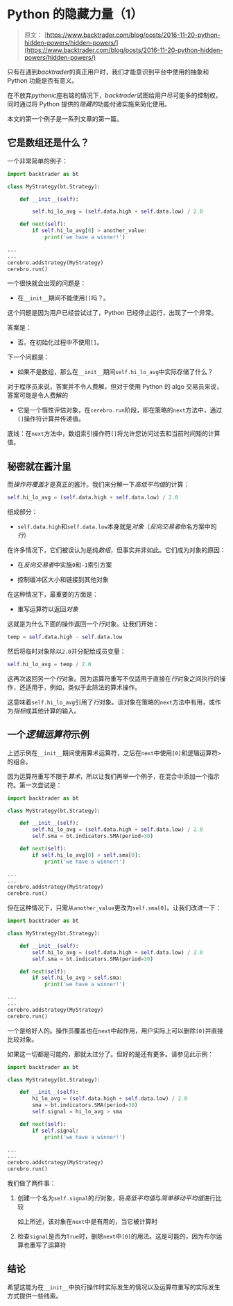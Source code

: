 # Python 的隐藏力量（1）

> 原文： [https://www.backtrader.com/blog/posts/2016-11-20-python-hidden-powers/hidden-powers/](https://www.backtrader.com/blog/posts/2016-11-20-python-hidden-powers/hidden-powers/)

只有在遇到*backtrader*的真正用户时，我们才能意识到平台中使用的抽象和 Python 功能是否有意义。

在不放弃*pythonic*座右铭的情况下，*backtrader*试图给用户尽可能多的控制权，同时通过将 Python 提供的*隐藏的*功能付诸实施来简化使用。

本文的第一个例子是一系列文章的第一篇。

## 它是数组还是什么？

一个非常简单的例子：

```py
import backtrader as bt

class MyStrategy(bt.Strategy):

    def __init__(self):

        self.hi_lo_avg = (self.data.high + self.data.low) / 2.0

    def next(self):
        if self.hi_lo_avg[0] > another_value:
            print('we have a winner!')

...
...
cerebro.addstrategy(MyStrategy)
cerebro.run() 
```

一个很快就会出现的问题是：

*   在`__init__`期间不能使用`[]`吗？。

这个问题是因为用户已经尝试过了，Python 已经停止运行，出现了一个异常。

答案是：

*   否。在初始化过程中不使用`[]`。

下一个问题是：

*   如果不是数组，那么在`__init__`期间`self.hi_lo_avg`中实际存储了什么？

对于程序员来说，答案并不令人费解，但对于使用 Python 的 algo 交易员来说，答案可能是令人费解的

*   它是一个惰性评估对象，在`cerebro.run`阶段，即在策略的`next`方法中，通过`[]`操作符计算并传递值。

底线：在`next`方法中，数组索引操作符`[]`将允许您访问过去和当前时间矩的计算值。

## 秘密就在酱汁里

而*操作符覆盖*才是真正的酱汁。我们来分解一下*高低平均值*的计算：

```py
self.hi_lo_avg = (self.data.high + self.data.low) / 2.0 
```

组成部分：

*   `self.data.high`和`self.data.low`本身就是*对象*（*反向交易者*命名方案中的*行*）

在许多情况下，它们被误认为是纯*数组*，但事实并非如此。它们成为对象的原因：

*   在*反向交易者*中实施`0`和`-1`索引方案

*   控制缓冲区大小和链接到其他对象

在这种情况下，最重要的方面是：

*   重写运算符以返回*对象*

这就是为什么下面的操作返回一个*行*对象。让我们开始：

```py
temp = self.data.high - self.data.low 
```

然后将临时对象除以`2.0`并分配给成员变量：

```py
self.hi_lo_avg = temp / 2.0 
```

这再次返回另一个*行*对象。因为运算符重写不仅适用于直接在*行*对象之间执行的操作，还适用于，例如，类似于此除法的算术操作。

这意味着`self.hi_lo_avg`引用了*行*对象。该对象在策略的`next`方法中有用，或作为*指标*或其他计算的输入。

## 一个*逻辑运算符*示例

上述示例在`__init__`期间使用算术运算符，之后在`next`中使用`[0]`和逻辑运算符`>`的组合。

因为运算符重写不限于*算术*，所以让我们再举一个例子，在混合中添加一个指示符。第一次尝试是：

```py
import backtrader as bt

class MyStrategy(bt.Strategy):

    def __init__(self):
        self.hi_lo_avg = (self.data.high + self.data.low) / 2.0
        self.sma = bt.indicators.SMA(period=30)

    def next(self):
        if self.hi_lo_avg[0] > self.sma[0]:
            print('we have a winner!')

...
...
cerebro.addstrategy(MyStrategy)
cerebro.run() 
```

但在这种情况下，只需从`another_value`更改为`self.sma[0]`。让我们改进一下：

```py
import backtrader as bt

class MyStrategy(bt.Strategy):

    def __init__(self):
        self.hi_lo_avg = (self.data.high + self.data.low) / 2.0
        self.sma = bt.indicators.SMA(period=30)

    def next(self):
        if self.hi_lo_avg > self.sma:
            print('we have a winner!')

...
...
cerebro.addstrategy(MyStrategy)
cerebro.run() 
```

一个是给好人的。操作员覆盖也在`next`中起作用，用户实际上可以删除`[0]`并直接比较对象。

如果这一切都是可能的，那就太过分了。但好的是还有更多。请参见此示例：

```py
import backtrader as bt

class MyStrategy(bt.Strategy):

    def __init__(self):
        hi_lo_avg = (self.data.high + self.data.low) / 2.0
        sma = bt.indicators.SMA(period=30)
        self.signal = hi_lo_avg > sma

    def next(self):
        if self.signal:
            print('we have a winner!')

...
...
cerebro.addstrategy(MyStrategy)
cerebro.run() 
```

我们做了两件事：

1.  创建一个名为`self.signal`的*行*对象，将*高低平均值*与*简单移动平均值*进行比较

    如上所述，该对象在`next`中是有用的，当它被计算时

2.  检查`signal`是否为`True`时，删除`next`中`[0]`的用法。这是可能的，因为布尔运算也重写了运算符

## 结论

希望这能为在`__init__`中执行操作时实际发生的情况以及运算符重写的实际发生方式提供一些线索。
